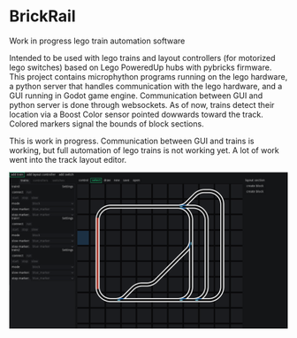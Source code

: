 # BrickRail
Work in progress lego train automation software

Intended to be used with lego trains and layout controllers (for motorized lego switches) based on Lego PoweredUp hubs with pybricks firmware.
This project contains microphython programs running on the lego hardware, a python server that handles communication with the lego hardware, and a GUI running in Godot game engine.
Communication between GUI and python server is done through websockets.
As of now, trains detect their location via a Boost Color sensor pointed dowwards toward the track. Colored markers signal the bounds of block sections.

This is work in progress. Communication between GUI and trains is working, but full automation of lego trains is not working yet. A lot of work went into the track layout editor.

![Alt text](screenshot.png?raw=true "GUI screenshot")
